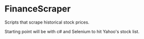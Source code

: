 # FinanceScraper
Scripts that scrape historical stock prices.



Starting point will be with c# and Selenium to hit Yahoo's stock list.